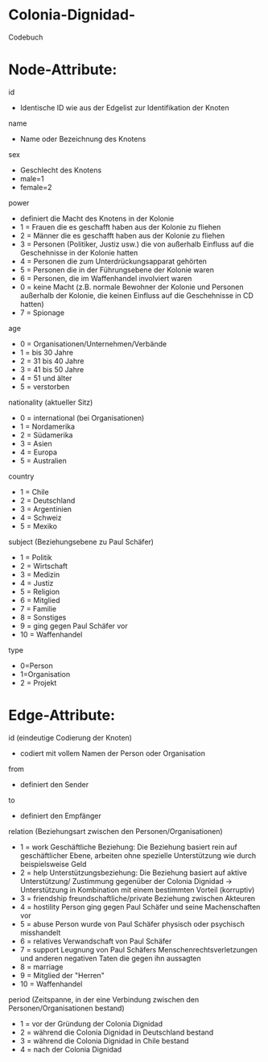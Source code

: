 # Colonia-Dignidad-
Codebuch
# Node-Attribute: 

id
- Identische ID wie aus der Edgelist zur Identifikation der Knoten 

name 
- Name oder Bezeichnung des Knotens

sex 
- Geschlecht des Knotens 
- male=1 
- female=2 

power
- definiert die Macht des Knotens in der Kolonie  
- 1 = Frauen die es geschafft haben aus der Kolonie zu fliehen
- 2 = Männer die es geschafft haben aus der Kolonie zu fliehen 
- 3 = Personen (Politiker, Justiz usw.) die von außerhalb Einfluss auf die Geschehnisse in der Kolonie hatten
- 4 = Personen die zum Unterdrückungsapparat gehörten
- 5 = Personen die in der Führungsebene der Kolonie waren
- 6 = Personen, die im Waffenhandel involviert waren
- 0 = keine Macht (z.B. normale Bewohner der Kolonie und Personen außerhalb der Kolonie, die keinen Einfluss auf die Geschehnisse in CD hatten)
- 7 = Spionage

age
- 0 = Organisationen/Unternehmen/Verbände
- 1 = bis 30 Jahre
- 2 = 31 bis 40 Jahre
- 3 = 41 bis 50 Jahre
- 4 = 51 und älter
- 5 = verstorben

nationality (aktueller Sitz)     
- 0 = international (bei Organisationen)
- 1 = Nordamerika
- 2 = Südamerika
- 3 = Asien 
- 4 = Europa
- 5 = Australien

country
- 1 = Chile
- 2 = Deutschland
- 3 = Argentinien
- 4 = Schweiz
- 5 = Mexiko

subject (Beziehungsebene zu Paul Schäfer)
- 1 = Politik
- 2 = Wirtschaft
- 3 = Medizin 
- 4 = Justiz 
- 5 = Religion 
- 6 = Mitglied
- 7 = Familie
- 8 = Sonstiges
- 9 = ging gegen Paul Schäfer vor
- 10 = Waffenhandel

type 
- 0=Person
- 1=Organisation
- 2 = Projekt
 
# Edge-Attribute:

id (eindeutige Codierung der Knoten)
- codiert mit vollem Namen der Person oder Organisation
 
from 
- definiert den Sender 

to
- definiert den Empfänger
 
relation (Beziehungsart zwischen den Personen/Organisationen)
- 1 = work Geschäftliche Beziehung: Die Beziehung basiert rein auf geschäftlicher Ebene, arbeiten ohne spezielle Unterstützung wie durch beispielsweise Geld
- 2 = help Unterstützungsbeziehung: Die Beziehung basiert auf aktive Unterstützung/ Zustimmung gegenüber der Colonia Dignidad -> Unterstützung in Kombination mit einem bestimmten Vorteil (korruptiv)
- 3 = friendship freundschaftliche/private Beziehung zwischen Akteuren
- 4 = hostility Person ging gegen Paul Schäfer und seine Machenschaften vor
- 5 = abuse Person wurde von Paul Schäfer physisch oder psychisch misshandelt
- 6 = relatives Verwandschaft von Paul Schäfer
- 7 = support Leugnung von Paul Schäfers Menschenrechtsverletzungen und anderen negativen Taten die gegen ihn aussagten
- 8 = marriage
- 9 = Mitglied der "Herren"
- 10 = Waffenhandel

period (Zeitspanne, in der eine Verbindung zwischen den Personen/Organisationen bestand)
- 1 = vor der Gründung der Colonia Dignidad
- 2 = während die Colonia Dignidad in Deutschland bestand
- 3 = während die Colonia Dignidad in Chile bestand
- 4 = nach der Colonia Dignidad
 
